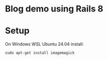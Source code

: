# Blog demo using Rails 8

# Setup

On Windows WSL Ubuntu 24.04 install:

```shell
sudo apt-get install imagemagick
```